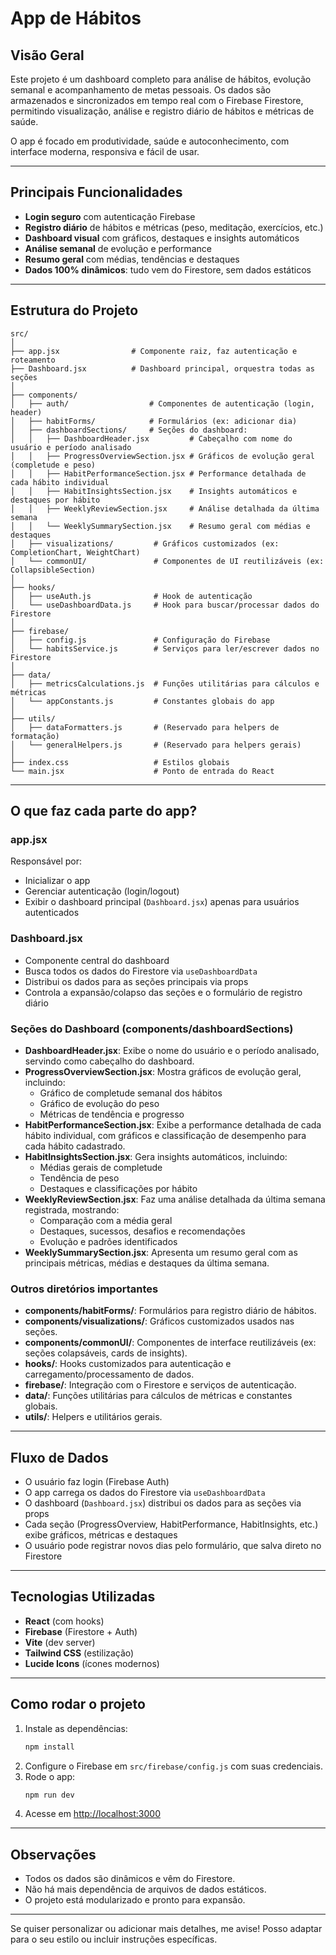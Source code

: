 # App de Hábitos

## Visão Geral

Este projeto é um dashboard completo para análise de hábitos, evolução semanal e acompanhamento de metas pessoais. Os dados são armazenados e sincronizados em tempo real com o Firebase Firestore, permitindo visualização, análise e registro diário de hábitos e métricas de saúde.

O app é focado em produtividade, saúde e autoconhecimento, com interface moderna, responsiva e fácil de usar.

---

## Principais Funcionalidades

- **Login seguro** com autenticação Firebase
- **Registro diário** de hábitos e métricas (peso, meditação, exercícios, etc.)
- **Dashboard visual** com gráficos, destaques e insights automáticos
- **Análise semanal** de evolução e performance
- **Resumo geral** com médias, tendências e destaques
- **Dados 100% dinâmicos**: tudo vem do Firestore, sem dados estáticos

---

## Estrutura do Projeto

```
src/
│
├── app.jsx                # Componente raiz, faz autenticação e roteamento
├── Dashboard.jsx          # Dashboard principal, orquestra todas as seções
│
├── components/
│   ├── auth/                  # Componentes de autenticação (login, header)
│   ├── habitForms/            # Formulários (ex: adicionar dia)
│   ├── dashboardSections/     # Seções do dashboard:
│   │   ├── DashboardHeader.jsx         # Cabeçalho com nome do usuário e período analisado
│   │   ├── ProgressOverviewSection.jsx # Gráficos de evolução geral (completude e peso)
│   │   ├── HabitPerformanceSection.jsx # Performance detalhada de cada hábito individual
│   │   ├── HabitInsightsSection.jsx    # Insights automáticos e destaques por hábito
│   │   ├── WeeklyReviewSection.jsx     # Análise detalhada da última semana
│   │   └── WeeklySummarySection.jsx    # Resumo geral com médias e destaques
│   ├── visualizations/         # Gráficos customizados (ex: CompletionChart, WeightChart)
│   └── commonUI/               # Componentes de UI reutilizáveis (ex: CollapsibleSection)
│
├── hooks/
│   ├── useAuth.js              # Hook de autenticação
│   └── useDashboardData.js     # Hook para buscar/processar dados do Firestore
│
├── firebase/
│   ├── config.js               # Configuração do Firebase
│   └── habitsService.js        # Serviços para ler/escrever dados no Firestore
│
├── data/
│   ├── metricsCalculations.js  # Funções utilitárias para cálculos e métricas
│   └── appConstants.js         # Constantes globais do app
│
├── utils/
│   ├── dataFormatters.js       # (Reservado para helpers de formatação)
│   └── generalHelpers.js       # (Reservado para helpers gerais)
│
├── index.css                   # Estilos globais
└── main.jsx                    # Ponto de entrada do React
```

---

## O que faz cada parte do app?

### app.jsx

Responsável por:

- Inicializar o app
- Gerenciar autenticação (login/logout)
- Exibir o dashboard principal (`Dashboard.jsx`) apenas para usuários autenticados

### Dashboard.jsx

- Componente central do dashboard
- Busca todos os dados do Firestore via `useDashboardData`
- Distribui os dados para as seções principais via props
- Controla a expansão/colapso das seções e o formulário de registro diário

### Seções do Dashboard (components/dashboardSections)

- **DashboardHeader.jsx**: Exibe o nome do usuário e o período analisado, servindo como cabeçalho do dashboard.
- **ProgressOverviewSection.jsx**: Mostra gráficos de evolução geral, incluindo:
  - Gráfico de completude semanal dos hábitos
  - Gráfico de evolução do peso
  - Métricas de tendência e progresso
- **HabitPerformanceSection.jsx**: Exibe a performance detalhada de cada hábito individual, com gráficos e classificação de desempenho para cada hábito cadastrado.
- **HabitInsightsSection.jsx**: Gera insights automáticos, incluindo:
  - Médias gerais de completude
  - Tendência de peso
  - Destaques e classificações por hábito
- **WeeklyReviewSection.jsx**: Faz uma análise detalhada da última semana registrada, mostrando:
  - Comparação com a média geral
  - Destaques, sucessos, desafios e recomendações
  - Evolução e padrões identificados
- **WeeklySummarySection.jsx**: Apresenta um resumo geral com as principais métricas, médias e destaques da última semana.

### Outros diretórios importantes

- **components/habitForms/**: Formulários para registro diário de hábitos.
- **components/visualizations/**: Gráficos customizados usados nas seções.
- **components/commonUI/**: Componentes de interface reutilizáveis (ex: seções colapsáveis, cards de insights).
- **hooks/**: Hooks customizados para autenticação e carregamento/processamento de dados.
- **firebase/**: Integração com o Firestore e serviços de autenticação.
- **data/**: Funções utilitárias para cálculos de métricas e constantes globais.
- **utils/**: Helpers e utilitários gerais.

---

## Fluxo de Dados

- O usuário faz login (Firebase Auth)
- O app carrega os dados do Firestore via `useDashboardData`
- O dashboard (`Dashboard.jsx`) distribui os dados para as seções via props
- Cada seção (ProgressOverview, HabitPerformance, HabitInsights, etc.) exibe gráficos, métricas e destaques
- O usuário pode registrar novos dias pelo formulário, que salva direto no Firestore

---

## Tecnologias Utilizadas

- **React** (com hooks)
- **Firebase** (Firestore + Auth)
- **Vite** (dev server)
- **Tailwind CSS** (estilização)
- **Lucide Icons** (ícones modernos)

---

## Como rodar o projeto

1. Instale as dependências:
   ```bash
   npm install
   ```
2. Configure o Firebase em `src/firebase/config.js` com suas credenciais.
3. Rode o app:
   ```bash
   npm run dev
   ```
4. Acesse em [http://localhost:3000](http://localhost:3000)

---

## Observações

- Todos os dados são dinâmicos e vêm do Firestore.
- Não há mais dependência de arquivos de dados estáticos.
- O projeto está modularizado e pronto para expansão.

---

Se quiser personalizar ou adicionar mais detalhes, me avise! Posso adaptar para o seu estilo ou incluir instruções específicas.
